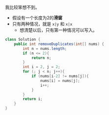 
我比较笨想不到。

- 假设有一个长度为2的**滑窗**
- 只有两种情况，就是 `x|y` 和 `x|x`
  - 想清楚以后，只有第一种情况可以写入。


```java
class Solution {
    public int removeDuplicates(int[] nums) {
        int n = nums.length; 
        if (n <= 2){
            return n; 
        }
        int i = 2, j = 2; 
        for (; j < n; j++){
            if (nums[i-2] != nums[j]){
                nums[i] = nums[j]; 
                i++; 
            }
        }
        return i; 
    }
}
```


